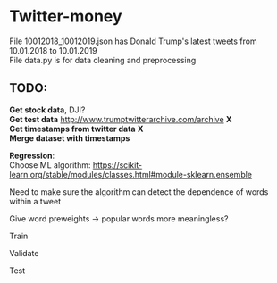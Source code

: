 # Twitter-money

File 10012018_10012019.json has Donald Trump's latest tweets from 10.01.2018 to 10.01.2019  
File data.py is for data cleaning and preprocessing  

  
## **TODO**:  
  
**Get stock data**, DJI?  
**Get test data** http://www.trumptwitterarchive.com/archive **X**  
**Get timestamps from twitter data** **X**  
**Merge dataset with timestamps**  
  
  
**Regression**:  
Choose ML algorithm: https://scikit-learn.org/stable/modules/classes.html#module-sklearn.ensemble  
  
  Need to make sure the algorithm can detect the dependence of words within a tweet  
   
  Give word preweights -> popular words more meaningless?  
   
  Train  
  
  Validate  
  
  Test  
  
